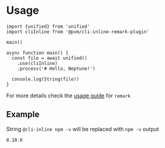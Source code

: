 # Usage

    import {unified} from 'unified'
    import cliInline from '@pvm/cli-inline-remark-plugin'

    main()

    async function main() {
      const file = await unified()
        .use(cliInline)
        .process('# Hello, Neptune!')

      console.log(String(file))
    }

For more details check the [usage guide](https://github.com/remarkjs/remark) for `remark`

## Example

String `@cli-inline npm -v` will be replaced with `npm -v` output

```
8.10.0

```
